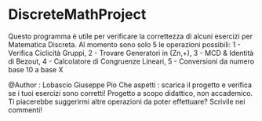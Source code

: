 # DiscreteMathProject
Questo programma è utile per verificare la correttezza di alcuni esercizi per Matematica Discreta.
Al momento sono solo 5 le operazioni possibili:
1 - Verifica Ciclicità Gruppi,
2 - Trovare Generatori in (Zn,+),
3 - MCD & Identità di Bezout,
4 - Calcolatore di Congruenze Lineari,
5 - Conversioni da numero base 10 a base X

@Author : Lobascio Giuseppe Pio
Che aspetti : scarica il progetto e verifica se i tuoi esercizi sono corretti!
Progetto a scopo didattico, non accademico.
Ti piacerebbe suggerirmi altre operazioni da poter effettuare? 
Scrivile nei commenti!
